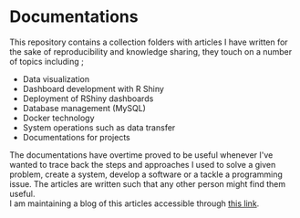 # Documentations  
This repository contains a collection folders with articles I have written for the sake of reproducibility and knowledge sharing, they touch on a number of topics including ;

  * Data visualization   
  * Dashboard development with R Shiny  
  * Deployment of RShiny dashboards  
  * Database management (MySQL)  
  * Docker technology  
  * System operations such as data transfer   
  * Documentations for projects  
     
  The documentations have overtime proved to be useful whenever I've wanted to trace back the steps and approaches I used to solve a given problem, create a system, develop a software or a tackle a programming issue. The articles are written such that any other person might find them useful.  
I am maintaining a blog of this articles accessible through [ this link](https://oyogo.github.io/).  

